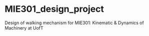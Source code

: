 # MIE301_design_project
Design of walking mechanism for MIE301: Kinematic &amp; Dynamics of Machinery at UofT
